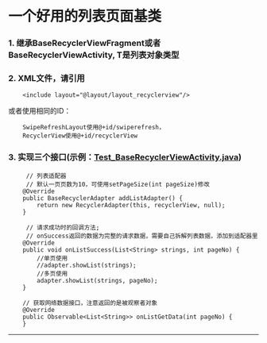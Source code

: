 # 一个好用的列表页面基类

### 1. 继承BaseRecyclerViewFragment<T>或者 BaseRecyclerViewActivity<T>, T是列表对象类型
### 2. XML文件，请引用

		<include layout="@layout/layout_recyclerview"/>

或者使用相同的ID：

		SwipeRefreshLayout使用@+id/swiperefresh，
		RecyclerView使用@+id/recyclerView

### 3. 实现三个接口(示例：[Test_BaseRecyclerViewActivity.java](../app/src/main/java/net/liang/androidbaseapplication/Test_BaseRecyclerViewActivity.java "Test_BaseRecyclerViewActivity.java"))
>
```
     // 列表适配器
     // 默认一页页数为10，可使用setPageSize(int pageSize)修改
    @Override
    public BaseRecyclerAdapter addListAdapter() {
        return new RecyclerAdapter(this, recyclerView, null);
    }
```
>
```
     // 请求成功时的回调方法;
     // onSuccess返回的数据为完整的请求数据，需要自己拆解列表数据，添加到适配器里
    @Override
    public void onListSuccess(List<String> strings, int pageNo) {
        //单页使用
        //adapter.showList(strings);
        //多页使用
        adapter.showList(strings, pageNo);
    }
```
>
```
    // 获取网络数据接口，注意返回的是被观察者对象
    @Override
    public Observable<List<String>> onListGetData(int pageNo) {
    }
```
***